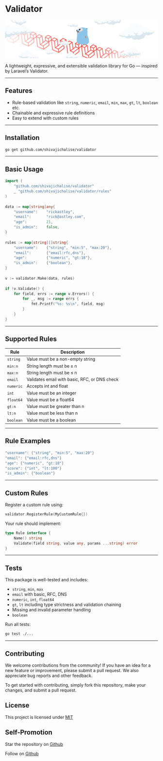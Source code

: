 # Validator

![Validator Banner](https://raw.githubusercontent.com/shivajichalise/validator/refs/heads/main/banner.jpg)

A lightweight, expressive, and extensible validation library for Go — inspired by Laravel’s Validator.

---

## Features

- Rule-based validation like `string`, `numeric`, `email`, `min`, `max`, `gt`, `lt`, `boolean` etc.
- Chainable and expressive rule definitions
- Easy to extend with custom rules

---

## Installation

```bash
go get github.com/shivajichalise/validator
```

---

## Basic Usage

```go
import (
    "github.com/shivajichalise/validator"
    _ "github.com/shivajichalise/validator/rules"
)

data := map[string]any{
    "username":    "rickastley",
    "email":       "rick@astley.com",
    "age":         21,
    "is_admin":    false,
}

rules := map[string][]string{
    "username":    {"string", "min:5", "max:20"},
    "email":       {"email:rfc,dns"},
    "age":         {"numeric", "gt:18"},
    "is_admin":    {"boolean"},
}

v := validator.Make(data, rules)

if !v.Validate() {
    for field, errs := range v.Errors() {
        for _, msg := range errs {
            fmt.Printf("%s: %s\n", field, msg)
        }
    }
}
```

---

## Supported Rules

| Rule      | Description                                   |
| --------- | --------------------------------------------- |
| `string`  | Value must be a non-empty string              |
| `min:n`   | String length must be ≥ n                     |
| `max:n`   | String length must be ≤ n                     |
| `email`   | Validates email with basic, RFC, or DNS check |
| `numeric` | Accepts int and float                         |
| `int`     | Value must be an integer                      |
| `float64` | Value must be a float64                       |
| `gt:n`    | Value must be greater than n                  |
| `lt:n`    | Value must be less than n                     |
| `boolean` | Value must be a boolean                       |

---

## Rule Examples

```go
"username": {"string", "min:5", "max:20"}
"email": {"email:rfc,dns"}
"age": {"numeric", "gt:18"}
"score": {"int", "lt:100"}
"is_admin": {"boolean"}
```

---

## Custom Rules

Register a custom rule using:

```go
validator.RegisterRule(MyCustomRule{})
```

Your rule should implement:

```go
type Rule interface {
    Name() string
    Validate(field string, value any, params ...string) error
}
```

---

## Tests

This package is well-tested and includes:

- `string`, `min`, `max`
- `email` with basic, RFC, DNS
- `numeric`, `int`, `float64`
- `gt`, `lt` including type strictness and validation chaining
- Missing and invalid parameter handling
- `boolean`

Run all tests:

```bash
go test ./...
```

---

## Contributing

We welcome contributions from the community! If you have an idea for a new feature or improvement, please submit a pull request. We also appreciate bug reports and other feedback.

To get started with contributing, simply fork this repository, make your changes, and submit a pull request.

## License

This project is licensed under [MIT](https://github.com/shivajichalise/validator/blob/main/LICENSE)

## Self-Promotion

Star the repository on [Github](https://github.com/shivajichalise/validator)

Follow on [Github](https://github.com/shivajichalise)
